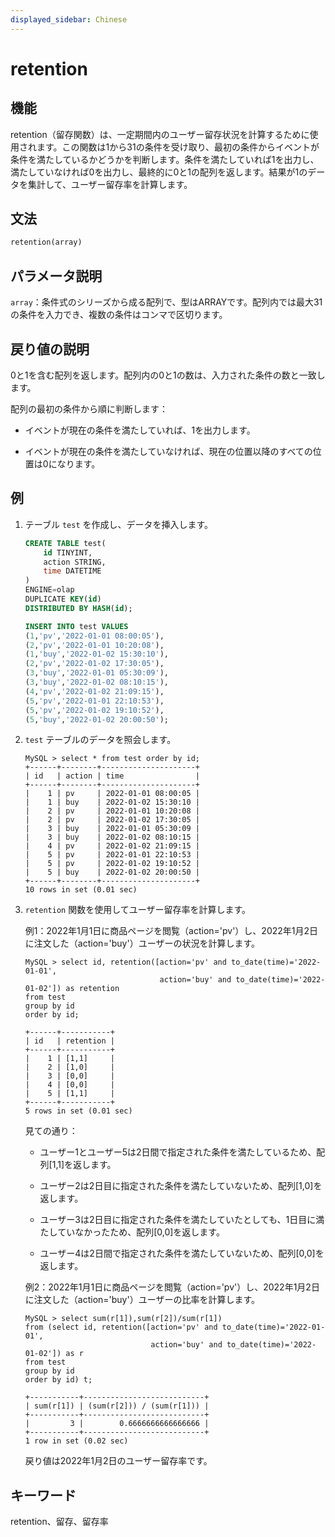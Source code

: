 ```yaml
---
displayed_sidebar: Chinese
---
```


# retention

## 機能

retention（留存関数）は、一定期間内のユーザー留存状況を計算するために使用されます。この関数は1から31の条件を受け取り、最初の条件からイベントが条件を満たしているかどうかを判断します。条件を満たしていれば1を出力し、満たしていなければ0を出力し、最終的に0と1の配列を返します。結果が1のデータを集計して、ユーザー留存率を計算します。

## 文法

```Haskell
retention(array)
```

## パラメータ説明

`array`：条件式のシリーズから成る配列で、型はARRAYです。配列内では最大31の条件を入力でき、複数の条件はコンマで区切ります。

## 戻り値の説明

0と1を含む配列を返します。配列内の0と1の数は、入力された条件の数と一致します。

配列の最初の条件から順に判断します：

- イベントが現在の条件を満たしていれば、1を出力します。

- イベントが現在の条件を満たしていなければ、現在の位置以降のすべての位置は0になります。

## 例

1. テーブル `test` を作成し、データを挿入します。

    ```SQL
    CREATE TABLE test(
        id TINYINT,
        action STRING,
        time DATETIME
    )
    ENGINE=olap
    DUPLICATE KEY(id)
    DISTRIBUTED BY HASH(id);

    INSERT INTO test VALUES 
    (1,'pv','2022-01-01 08:00:05'),
    (2,'pv','2022-01-01 10:20:08'),
    (1,'buy','2022-01-02 15:30:10'),
    (2,'pv','2022-01-02 17:30:05'),
    (3,'buy','2022-01-01 05:30:09'),
    (3,'buy','2022-01-02 08:10:15'),
    (4,'pv','2022-01-02 21:09:15'),
    (5,'pv','2022-01-01 22:10:53'),
    (5,'pv','2022-01-02 19:10:52'),
    (5,'buy','2022-01-02 20:00:50');
    ```

2. `test` テーブルのデータを照会します。

    ```Plain Text
    MySQL > select * from test order by id;
    +------+--------+---------------------+
    | id   | action | time                |
    +------+--------+---------------------+
    |    1 | pv     | 2022-01-01 08:00:05 |
    |    1 | buy    | 2022-01-02 15:30:10 |
    |    2 | pv     | 2022-01-01 10:20:08 |
    |    2 | pv     | 2022-01-02 17:30:05 |
    |    3 | buy    | 2022-01-01 05:30:09 |
    |    3 | buy    | 2022-01-02 08:10:15 |
    |    4 | pv     | 2022-01-02 21:09:15 |
    |    5 | pv     | 2022-01-01 22:10:53 |
    |    5 | pv     | 2022-01-02 19:10:52 |
    |    5 | buy    | 2022-01-02 20:00:50 |
    +------+--------+---------------------+
    10 rows in set (0.01 sec)
    ```

3. `retention` 関数を使用してユーザー留存率を計算します。

    例1：2022年1月1日に商品ページを閲覧（action='pv'）し、2022年1月2日に注文した（action='buy'）ユーザーの状況を計算します。

    ```Plain Text
    MySQL > select id, retention([action='pv' and to_date(time)='2022-01-01',
                                  action='buy' and to_date(time)='2022-01-02']) as retention 
    from test 
    group by id
    order by id;
    
    +------+-----------+
    | id   | retention |
    +------+-----------+
    |    1 | [1,1]     |
    |    2 | [1,0]     |
    |    3 | [0,0]     |
    |    4 | [0,0]     |
    |    5 | [1,1]     |
    +------+-----------+
    5 rows in set (0.01 sec)
    ```

    見ての通り：

    - ユーザー1とユーザー5は2日間で指定された条件を満たしているため、配列[1,1]を返します。

    - ユーザー2は2日目に指定された条件を満たしていないため、配列[1,0]を返します。

    - ユーザー3は2日目に指定された条件を満たしていたとしても、1日目に満たしていなかったため、配列[0,0]を返します。

    - ユーザー4は2日間で指定された条件を満たしていないため、配列[0,0]を返します。

    例2：2022年1月1日に商品ページを閲覧（action='pv'）し、2022年1月2日に注文した（action='buy'）ユーザーの比率を計算します。

    ```Plain Text
    MySQL > select sum(r[1]),sum(r[2])/sum(r[1])
    from (select id, retention([action='pv' and to_date(time)='2022-01-01',
                                action='buy' and to_date(time)='2022-01-02']) as r 
    from test 
    group by id 
    order by id) t;
    
    +-----------+---------------------------+
    | sum(r[1]) | (sum(r[2])) / (sum(r[1])) |
    +-----------+---------------------------+
    |         3 |        0.6666666666666666 |
    +-----------+---------------------------+
    1 row in set (0.02 sec)
    ```

    戻り値は2022年1月2日のユーザー留存率です。

## キーワード

retention、留存、留存率
